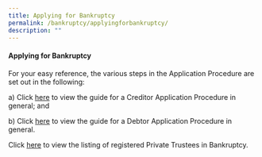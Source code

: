 ```yaml
---
title: Applying for Bankruptcy
permalink: /bankruptcy/applyingforbankruptcy/
description: ""
---
```

#### **Applying for Bankruptcy**


For your easy reference, the various steps in the Application Procedure are set out in the following:

a)    Click [here](/files/(30oct23-new)generalguideforcreditorapplication.pdf/) to view the guide for a Creditor Application Procedure in general; and

b)    Click [here](/files/(30oct23-new)generalguidefordebtorapplication.pdf/) to view the guide for a Debtor Application Procedure in general.

Click [here](/files/(301023)listofprivatetrusteesinbankruptcy(v111nov2023).pdf/) to view the listing of registered Private Trustees in Bankruptcy.